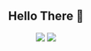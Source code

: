 <h2 align="center">Hello There 👋</h2>
<p align="center">
  <img src="https://github-readme-stats.vercel.app/api?username=Mystjc&theme=react&show_icons=true&hide_border=true&count_private=true" />
  <img src="https://github-readme-stats.vercel.app/api/top-langs/?username=Mystjc&theme=react&show_icons=true&hide_border=true" /> 
</p>
